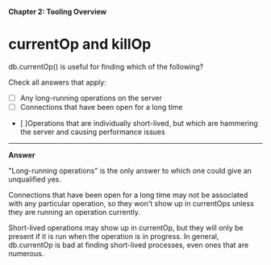 **Chapter 2: Tooling Overview**

# currentOp and killOp

db.currentOp() is useful for finding which of the following?

Check all answers that apply:

- [ ] Any long-running operations on the server
- [ ] Connections that have been open for a long time
- [ ]Operations that are individually short-lived, but which are hammering the server and causing performance issues

__________

**Answer**

"Long-running operations" is the only answer to which one could give an unqualified yes.

Connections that have been open for a long time may not be associated with any particular operation, so they won't show up in currentOps unless they are running an operation currently.

Short-lived operations may show up in currentOp, but they will only be present if it is run when the operation is in progress. In general, db.currentOp is bad at finding short-lived processes, even ones that are numerous.

